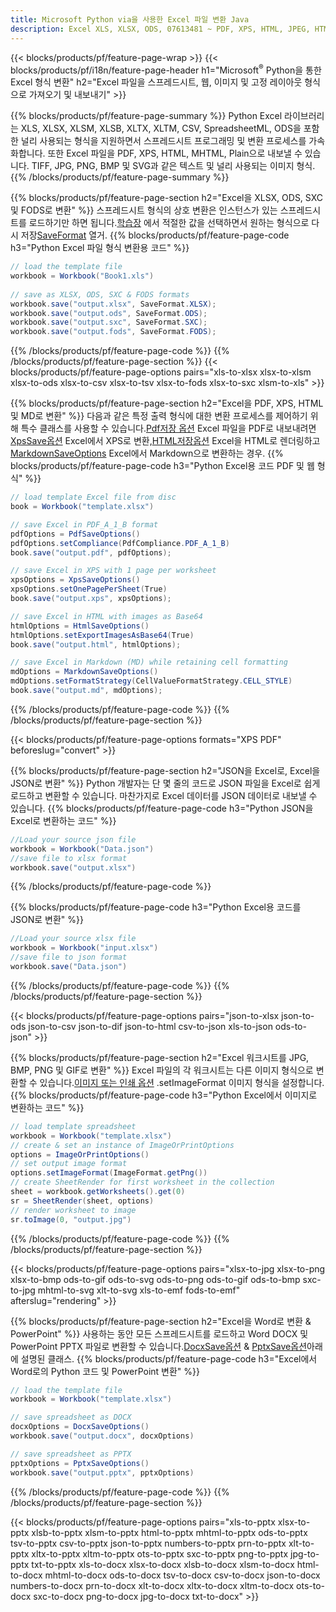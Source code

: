 ```yaml
---
title: Microsoft Python via을 사용한 Excel 파일 변환 Java
description: Excel XLS, XLSX, ODS, 07613481 ~ PDF, XPS, HTML, JPEG, HTML 및 Python 코드의 몇 줄을 가진 다른 많은 형식을 가진 많은 다른 형식을 가진 다른 많은 형식을 갖는다.
---
```

{{< blocks/products/pf/feature-page-wrap >}}
{{< blocks/products/pf/i18n/feature-page-header h1="Microsoft<sup>&reg;</sup> Python을 통한 Excel 형식 변환" h2="Excel 파일을 스프레드시트, 웹, 이미지 및 고정 레이아웃 형식으로 가져오기 및 내보내기" >}}

{{% blocks/products/pf/feature-page-summary %}}
Python Excel 라이브러리는 XLS, XLSX, XLSM, XLSB, XLTX, XLTM, CSV, SpreadsheetML, ODS을 포함한 널리 사용되는 형식을 지원하면서 스프레드시트 프로그래밍 및 변환 프로세스를 가속화합니다. 또한 Excel 파일을 PDF, XPS, HTML, MHTML, Plain으로 내보낼 수 있습니다. TIFF, JPG, PNG, BMP 및 SVG과 같은 텍스트 및 널리 사용되는 이미지 형식.
{{% /blocks/products/pf/feature-page-summary %}}

{{% blocks/products/pf/feature-page-section h2="Excel을 XLSX, ODS, SXC 및 FODS로 변환" %}}
 스프레드시트 형식의 상호 변환은 인스턴스가 있는 스프레드시트를 로드하기만 하면 됩니다.[학습장](https://reference.aspose.com/cells/python/asposecells.api/Workbook) 에서 적절한 값을 선택하면서 원하는 형식으로 다시 저장[SaveFormat](https://reference.aspose.com/cells/python/asposecells.api/saveformat) 열거.
{{% blocks/products/pf/feature-page-code h3="Python Excel 파일 형식 변환용 코드" %}}

```cs
// load the template file
workbook = Workbook("Book1.xls")
  
// save as XLSX, ODS, SXC & FODS formats
workbook.save("output.xlsx", SaveFormat.XLSX);
workbook.save("output.ods", SaveFormat.ODS);
workbook.save("output.sxc", SaveFormat.SXC);
workbook.save("output.fods", SaveFormat.FODS);
```
{{% /blocks/products/pf/feature-page-code %}}
{{% /blocks/products/pf/feature-page-section %}}
{{< blocks/products/pf/feature-page-options pairs="xls-to-xlsx xlsx-to-xlsm xlsx-to-ods xlsx-to-csv xlsx-to-tsv xlsx-to-fods xlsx-to-sxc xlsm-to-xls" >}}


{{% blocks/products/pf/feature-page-section h2="Excel을 PDF, XPS, HTML 및 MD로 변환" %}}
 다음과 같은 특정 출력 형식에 대한 변환 프로세스를 제어하기 위해 특수 클래스를 사용할 수 있습니다.[Pdf저장 옵션](https://reference.aspose.com/cells/python/asposecells.api/PdfSaveOptions) Excel 파일을 PDF로 내보내려면[XpsSave옵션](https://reference.aspose.com/cells/python/asposecells.api/XpsSaveOptions) Excel에서 XPS로 변환,[HTML저장옵션](https://reference.aspose.com/cells/python/asposecells.api/HtmlSaveOptions) Excel을 HTML로 렌더링하고[MarkdownSaveOptions](https://reference.aspose.com/cells/python/asposecells.api/MarkdownSaveOptions) Excel에서 Markdown으로 변환하는 경우.
{{% blocks/products/pf/feature-page-code h3="Python Excel용 코드 PDF 및 웹 형식" %}}

```cs
// load template Excel file from disc
book = Workbook("template.xlsx")

// save Excel in PDF_A_1_B format
pdfOptions = PdfSaveOptions()
pdfOptions.setCompliance(PdfCompliance.PDF_A_1_B)
book.save("output.pdf", pdfOptions);

// save Excel in XPS with 1 page per worksheet
xpsOptions = XpsSaveOptions()
xpsOptions.setOnePagePerSheet(True)
book.save("output.xps", xpsOptions);

// save Excel in HTML with images as Base64
htmlOptions = HtmlSaveOptions()
htmlOptions.setExportImagesAsBase64(True)
book.save("output.html", htmlOptions);

// save Excel in Markdown (MD) while retaining cell formatting
mdOptions = MarkdownSaveOptions()
mdOptions.setFormatStrategy(CellValueFormatStrategy.CELL_STYLE)
book.save("output.md", mdOptions);
```
{{% /blocks/products/pf/feature-page-code %}}
{{% /blocks/products/pf/feature-page-section %}}

{{< blocks/products/pf/feature-page-options formats="XPS PDF" beforeslug="convert" >}}

{{% blocks/products/pf/feature-page-section h2="JSON을 Excel로, Excel을 JSON로 변환" %}}
Python 개발자는 단 몇 줄의 코드로 JSON 파일을 Excel로 쉽게 로드하고 변환할 수 있습니다. 마찬가지로 Excel 데이터를 JSON 데이터로 내보낼 수 있습니다.
{{% blocks/products/pf/feature-page-code h3="Python JSON을 Excel로 변환하는 코드" %}}
```cs
//Load your source json file
workbook = Workbook("Data.json")
//save file to xlsx format
workbook.save("output.xlsx")
```
{{% /blocks/products/pf/feature-page-code %}}

{{% blocks/products/pf/feature-page-code h3="Python Excel용 코드를 JSON로 변환" %}}
```cs
//Load your source xlsx file
workbook = Workbook("input.xlsx")
//save file to json format
workbook.save("Data.json")
```
{{% /blocks/products/pf/feature-page-code %}}
{{% /blocks/products/pf/feature-page-section %}}

{{< blocks/products/pf/feature-page-options pairs="json-to-xlsx json-to-ods json-to-csv json-to-dif json-to-html csv-to-json xls-to-json ods-to-json" >}}

{{% blocks/products/pf/feature-page-section h2="Excel 워크시트를 JPG, BMP, PNG 및 GIF로 변환" %}}
 Excel 파일의 각 워크시트는 다른 이미지 형식으로 변환할 수 있습니다.[이미지 또는 인쇄 옵션](https://reference.aspose.com/cells/python/asposecells.api/ImageOrPrintOptions) .setImageFormat 이미지 형식을 설정합니다.
{{% blocks/products/pf/feature-page-code h3="Python Excel에서 이미지로 변환하는 코드" %}}
```cs
// load template spreadsheet
workbook = Workbook("template.xlsx")
// create & set an instance of ImageOrPrintOptions
options = ImageOrPrintOptions()
// set output image format
options.setImageFormat(ImageFormat.getPng())
// create SheetRender for first worksheet in the collection
sheet = workbook.getWorksheets().get(0)
sr = SheetRender(sheet, options)
// render worksheet to image
sr.toImage(0, "output.jpg")
```
{{% /blocks/products/pf/feature-page-code %}}
{{% /blocks/products/pf/feature-page-section %}}

{{< blocks/products/pf/feature-page-options pairs="xlsx-to-jpg xlsx-to-png xlsx-to-bmp ods-to-gif ods-to-svg ods-to-png ods-to-gif ods-to-bmp sxc-to-jpg mhtml-to-svg xlt-to-svg xls-to-emf fods-to-emf" afterslug="rendering" >}}

{{% blocks/products/pf/feature-page-section h2="Excel을 Word로 변환 & PowerPoint" %}}
 사용하는 동안 모든 스프레드시트를 로드하고 Word DOCX 및 PowerPoint PPTX 파일로 변환할 수 있습니다.[DocxSave옵션](https://reference.aspose.com/cells/python/asposecells.api/DocxSaveOptions) & [PptxSave옵션](https://reference.aspose.com/cells/python/asposecells.api/PptxSaveOptions)아래에 설명된 클래스.
{{% blocks/products/pf/feature-page-code h3="Excel에서 Word로의 Python 코드 및 PowerPoint 변환" %}}
```cs
// load the template file
workbook = Workbook("template.xlsx")

// save spreadsheet as DOCX
docxOptions = DocxSaveOptions()
workbook.save("output.docx", docxOptions)

// save spreadsheet as PPTX
pptxOptions = PptxSaveOptions()
workbook.save("output.pptx", pptxOptions)
```
{{% /blocks/products/pf/feature-page-code %}}
{{% /blocks/products/pf/feature-page-section %}}

{{< blocks/products/pf/feature-page-options pairs="xls-to-pptx xlsx-to-pptx xlsb-to-pptx xlsm-to-pptx html-to-pptx mhtml-to-pptx ods-to-pptx tsv-to-pptx csv-to-pptx json-to-pptx numbers-to-pptx prn-to-pptx xlt-to-pptx xltx-to-pptx xltm-to-pptx ots-to-pptx sxc-to-pptx png-to-pptx jpg-to-pptx txt-to-pptx xls-to-docx xlsx-to-docx xlsb-to-docx xlsm-to-docx html-to-docx mhtml-to-docx ods-to-docx tsv-to-docx csv-to-docx json-to-docx numbers-to-docx prn-to-docx xlt-to-docx xltx-to-docx xltm-to-docx ots-to-docx sxc-to-docx png-to-docx jpg-to-docx txt-to-docx" >}}
